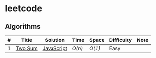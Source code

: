 # leetcode

## Algorithms
|  #  | Title           |  Solution       |  Time           | Space           | Difficulty    | Note|
|-----|---------------- | --------------- | --------------- | --------------- | ------------- |-----|
1 | [Two Sum](https://leetcode.com/problems/two-sum/description/) | [JavaScript](./javascript/algorithms/1_two_sum.js) | _O(n)_ | _O(1)_ | Easy ||

